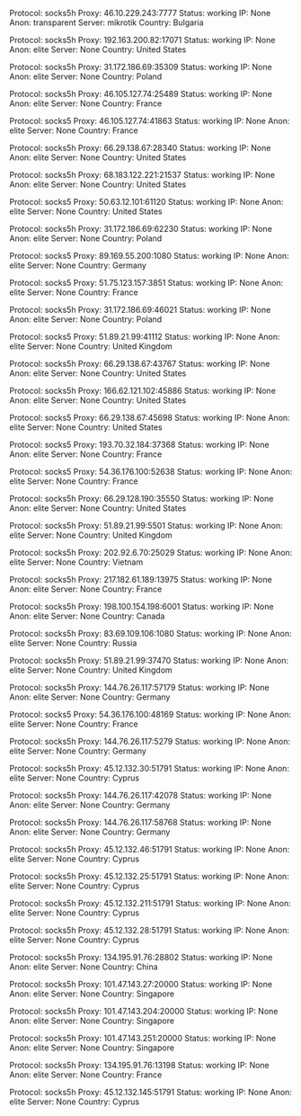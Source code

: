 Protocol: socks5h
Proxy: 46.10.229.243:7777
Status: working
IP: None
Anon: transparent
Server: mikrotik
Country: Bulgaria

Protocol: socks5h
Proxy: 192.163.200.82:17071
Status: working
IP: None
Anon: elite
Server: None
Country: United States

Protocol: socks5h
Proxy: 31.172.186.69:35309
Status: working
IP: None
Anon: elite
Server: None
Country: Poland

Protocol: socks5h
Proxy: 46.105.127.74:25489
Status: working
IP: None
Anon: elite
Server: None
Country: France

Protocol: socks5
Proxy: 46.105.127.74:41863
Status: working
IP: None
Anon: elite
Server: None
Country: France

Protocol: socks5h
Proxy: 66.29.138.67:28340
Status: working
IP: None
Anon: elite
Server: None
Country: United States

Protocol: socks5h
Proxy: 68.183.122.221:21537
Status: working
IP: None
Anon: elite
Server: None
Country: United States

Protocol: socks5
Proxy: 50.63.12.101:61120
Status: working
IP: None
Anon: elite
Server: None
Country: United States

Protocol: socks5h
Proxy: 31.172.186.69:62230
Status: working
IP: None
Anon: elite
Server: None
Country: Poland

Protocol: socks5
Proxy: 89.169.55.200:1080
Status: working
IP: None
Anon: elite
Server: None
Country: Germany

Protocol: socks5
Proxy: 51.75.123.157:3851
Status: working
IP: None
Anon: elite
Server: None
Country: France

Protocol: socks5h
Proxy: 31.172.186.69:46021
Status: working
IP: None
Anon: elite
Server: None
Country: Poland

Protocol: socks5
Proxy: 51.89.21.99:41112
Status: working
IP: None
Anon: elite
Server: None
Country: United Kingdom

Protocol: socks5h
Proxy: 66.29.138.67:43767
Status: working
IP: None
Anon: elite
Server: None
Country: United States

Protocol: socks5h
Proxy: 166.62.121.102:45886
Status: working
IP: None
Anon: elite
Server: None
Country: United States

Protocol: socks5
Proxy: 66.29.138.67:45698
Status: working
IP: None
Anon: elite
Server: None
Country: United States

Protocol: socks5
Proxy: 193.70.32.184:37368
Status: working
IP: None
Anon: elite
Server: None
Country: France

Protocol: socks5
Proxy: 54.36.176.100:52638
Status: working
IP: None
Anon: elite
Server: None
Country: France

Protocol: socks5h
Proxy: 66.29.128.190:35550
Status: working
IP: None
Anon: elite
Server: None
Country: United States

Protocol: socks5h
Proxy: 51.89.21.99:5501
Status: working
IP: None
Anon: elite
Server: None
Country: United Kingdom

Protocol: socks5h
Proxy: 202.92.6.70:25029
Status: working
IP: None
Anon: elite
Server: None
Country: Vietnam

Protocol: socks5h
Proxy: 217.182.61.189:13975
Status: working
IP: None
Anon: elite
Server: None
Country: France

Protocol: socks5h
Proxy: 198.100.154.198:6001
Status: working
IP: None
Anon: elite
Server: None
Country: Canada

Protocol: socks5h
Proxy: 83.69.109.106:1080
Status: working
IP: None
Anon: elite
Server: None
Country: Russia

Protocol: socks5h
Proxy: 51.89.21.99:37470
Status: working
IP: None
Anon: elite
Server: None
Country: United Kingdom

Protocol: socks5h
Proxy: 144.76.26.117:57179
Status: working
IP: None
Anon: elite
Server: None
Country: Germany

Protocol: socks5
Proxy: 54.36.176.100:48169
Status: working
IP: None
Anon: elite
Server: None
Country: France

Protocol: socks5h
Proxy: 144.76.26.117:5279
Status: working
IP: None
Anon: elite
Server: None
Country: Germany

Protocol: socks5h
Proxy: 45.12.132.30:51791
Status: working
IP: None
Anon: elite
Server: None
Country: Cyprus

Protocol: socks5h
Proxy: 144.76.26.117:42078
Status: working
IP: None
Anon: elite
Server: None
Country: Germany

Protocol: socks5h
Proxy: 144.76.26.117:58768
Status: working
IP: None
Anon: elite
Server: None
Country: Germany

Protocol: socks5h
Proxy: 45.12.132.46:51791
Status: working
IP: None
Anon: elite
Server: None
Country: Cyprus

Protocol: socks5h
Proxy: 45.12.132.25:51791
Status: working
IP: None
Anon: elite
Server: None
Country: Cyprus

Protocol: socks5h
Proxy: 45.12.132.211:51791
Status: working
IP: None
Anon: elite
Server: None
Country: Cyprus

Protocol: socks5h
Proxy: 45.12.132.28:51791
Status: working
IP: None
Anon: elite
Server: None
Country: Cyprus

Protocol: socks5h
Proxy: 134.195.91.76:28802
Status: working
IP: None
Anon: elite
Server: None
Country: China

Protocol: socks5h
Proxy: 101.47.143.27:20000
Status: working
IP: None
Anon: elite
Server: None
Country: Singapore

Protocol: socks5h
Proxy: 101.47.143.204:20000
Status: working
IP: None
Anon: elite
Server: None
Country: Singapore

Protocol: socks5h
Proxy: 101.47.143.251:20000
Status: working
IP: None
Anon: elite
Server: None
Country: Singapore

Protocol: socks5h
Proxy: 134.195.91.76:13198
Status: working
IP: None
Anon: elite
Server: None
Country: France

Protocol: socks5h
Proxy: 45.12.132.145:51791
Status: working
IP: None
Anon: elite
Server: None
Country: Cyprus

